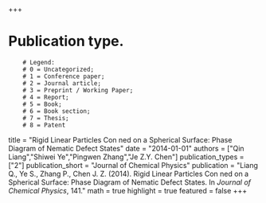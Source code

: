 +++
# Publication type.
        # Legend: 
        # 0 = Uncategorized; 
        # 1 = Conference paper; 
        # 2 = Journal article;
        # 3 = Preprint / Working Paper; 
        # 4 = Report; 
        # 5 = Book; 
        # 6 = Book section;
        # 7 = Thesis; 
        # 8 = Patent
title = "Rigid Linear Particles Con ned on a Spherical Surface: Phase Diagram of Nematic Defect States"
date = "2014-01-01"
authors = ["Qin Liang","Shiwei Ye","Pingwen Zhang","Je Z.Y. Chen"]
publication_types = ["2"]
publication_short = "Journal of Chemical Physics"
publication = "Liang Q., Ye S., Zhang P., Chen J. Z. (2014). Rigid Linear Particles Con ned on a Spherical Surface: Phase Diagram of Nematic Defect States. In _Journal of Chemical Physics_, 141."
math = true
highlight = true
featured = false
+++
